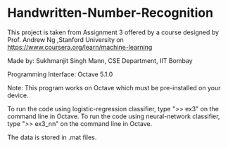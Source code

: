 # Handwritten-Number-Recognition
This project is taken from Assignment 3 offered by a course designed by Prof. Andrew Ng ,Stanford University on https://www.coursera.org/learn/machine-learning

Made by: Sukhmanjit Singh Mann, CSE Department, IIT Bombay

Programming Interface: Octave 5.1.0

Note: This program works on Octave which must be pre-installed on your device.

To run the code using logistic-regression classifier, type ">> ex3" on the command line in Octave.
To run the code using neural-network classifier, type ">> ex3_nn" on the command line in Octave.

The data is stored in .mat files.
